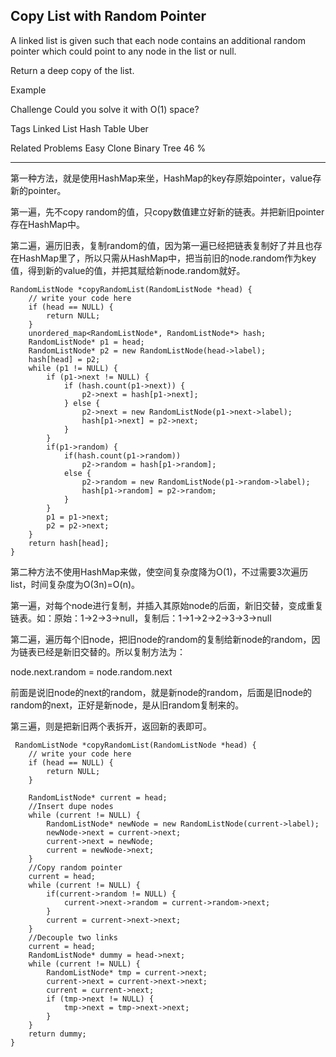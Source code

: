 ## Copy List with Random Pointer  ##

A linked list is given such that each node contains an additional random pointer which could point to any node in the list or null.

Return a deep copy of the list.

Example

Challenge 
Could you solve it with O(1) space?

Tags 
Linked List Hash Table Uber

Related Problems 
Easy Clone Binary Tree 46 %

----------
第一种方法，就是使用HashMap来坐，HashMap的key存原始pointer，value存新的pointer。

第一遍，先不copy random的值，只copy数值建立好新的链表。并把新旧pointer存在HashMap中。

第二遍，遍历旧表，复制random的值，因为第一遍已经把链表复制好了并且也存在HashMap里了，所以只需从HashMap中，把当前旧的node.random作为key值，得到新的value的值，并把其赋给新node.random就好。

	RandomListNode *copyRandomList(RandomListNode *head) {
	    // write your code here
	    if (head == NULL) {
	        return NULL;
	    }
	    unordered_map<RandomListNode*, RandomListNode*> hash;
	    RandomListNode* p1 = head;
	    RandomListNode* p2 = new RandomListNode(head->label);
	    hash[head] = p2;
	    while (p1 != NULL) {
	        if (p1->next != NULL) {
	            if (hash.count(p1->next)) {
	                p2->next = hash[p1->next];
	            } else {
	                p2->next = new RandomListNode(p1->next->label);
	                hash[p1->next] = p2->next;
	            }
	        }
	        if(p1->random) {
	            if(hash.count(p1->random))
	                p2->random = hash[p1->random];
	            else {
	                p2->random = new RandomListNode(p1->random->label);
	                hash[p1->random] = p2->random;
	            }
	        }
	        p1 = p1->next;
	        p2 = p2->next;
	    }
	    return hash[head];
	}
第二种方法不使用HashMap来做，使空间复杂度降为O(1)，不过需要3次遍历list，时间复杂度为O(3n)=O(n)。

第一遍，对每个node进行复制，并插入其原始node的后面，新旧交替，变成重复链表。如：原始：1->2->3->null，复制后：1->1->2->2->3->3->null

第二遍，遍历每个旧node，把旧node的random的复制给新node的random，因为链表已经是新旧交替的。所以复制方法为：

node.next.random = node.random.next

前面是说旧node的next的random，就是新node的random，后面是旧node的random的next，正好是新node，是从旧random复制来的。

第三遍，则是把新旧两个表拆开，返回新的表即可。

	 RandomListNode *copyRandomList(RandomListNode *head) {
	    // write your code here
	    if (head == NULL) {
	        return NULL;
	    }
	
	    RandomListNode* current = head;
	    //Insert dupe nodes
	    while (current != NULL) {
	        RandomListNode* newNode = new RandomListNode(current->label);
	        newNode->next = current->next;
	        current->next = newNode;
	        current = newNode->next;
	    }
	    //Copy random pointer
	    current = head;
	    while (current != NULL) {
	        if(current->random != NULL) {
	            current->next->random = current->random->next;
	        }
	        current = current->next->next;
	    }
	    //Decouple two links
	    current = head;
	    RandomListNode* dummy = head->next;
	    while (current != NULL) {
	        RandomListNode* tmp = current->next;
	        current->next = current->next->next;
	        current = current->next;
	        if (tmp->next != NULL) {
	            tmp->next = tmp->next->next;
	        }
	    }
	    return dummy;
	}